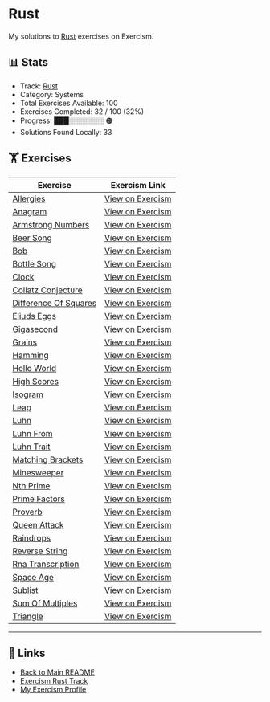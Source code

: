 # Rust

My solutions to [Rust](https://exercism.org/tracks/rust) exercises on Exercism.

## 📊 Stats

- Track: [Rust](https://exercism.org/tracks/rust)
- Category: Systems
- Total Exercises Available: 100
- Exercises Completed: 32 / 100 (32%)
- Progress: ███░░░░░░░ 🟠
- Solutions Found Locally: 33

## 🏋️ Exercises

| Exercise | Exercism Link |
|----------|---------------|
| [Allergies](allergies/README.md) | [View on Exercism](https://exercism.org/tracks/rust/exercises/allergies) |
| [Anagram](anagram/README.md) | [View on Exercism](https://exercism.org/tracks/rust/exercises/anagram) |
| [Armstrong Numbers](armstrong-numbers/README.md) | [View on Exercism](https://exercism.org/tracks/rust/exercises/armstrong-numbers) |
| [Beer Song](beer-song/README.md) | [View on Exercism](https://exercism.org/tracks/rust/exercises/beer-song) |
| [Bob](bob/README.md) | [View on Exercism](https://exercism.org/tracks/rust/exercises/bob) |
| [Bottle Song](bottle-song/README.md) | [View on Exercism](https://exercism.org/tracks/rust/exercises/bottle-song) |
| [Clock](clock/README.md) | [View on Exercism](https://exercism.org/tracks/rust/exercises/clock) |
| [Collatz Conjecture](collatz-conjecture/README.md) | [View on Exercism](https://exercism.org/tracks/rust/exercises/collatz-conjecture) |
| [Difference Of Squares](difference-of-squares/README.md) | [View on Exercism](https://exercism.org/tracks/rust/exercises/difference-of-squares) |
| [Eliuds Eggs](eliuds-eggs/README.md) | [View on Exercism](https://exercism.org/tracks/rust/exercises/eliuds-eggs) |
| [Gigasecond](gigasecond/README.md) | [View on Exercism](https://exercism.org/tracks/rust/exercises/gigasecond) |
| [Grains](grains/README.md) | [View on Exercism](https://exercism.org/tracks/rust/exercises/grains) |
| [Hamming](hamming/README.md) | [View on Exercism](https://exercism.org/tracks/rust/exercises/hamming) |
| [Hello World](hello-world/README.md) | [View on Exercism](https://exercism.org/tracks/rust/exercises/hello-world) |
| [High Scores](high-scores/README.md) | [View on Exercism](https://exercism.org/tracks/rust/exercises/high-scores) |
| [Isogram](isogram/README.md) | [View on Exercism](https://exercism.org/tracks/rust/exercises/isogram) |
| [Leap](leap/README.md) | [View on Exercism](https://exercism.org/tracks/rust/exercises/leap) |
| [Luhn](luhn/README.md) | [View on Exercism](https://exercism.org/tracks/rust/exercises/luhn) |
| [Luhn From](luhn-from/README.md) | [View on Exercism](https://exercism.org/tracks/rust/exercises/luhn-from) |
| [Luhn Trait](luhn-trait/README.md) | [View on Exercism](https://exercism.org/tracks/rust/exercises/luhn-trait) |
| [Matching Brackets](matching-brackets/README.md) | [View on Exercism](https://exercism.org/tracks/rust/exercises/matching-brackets) |
| [Minesweeper](minesweeper/README.md) | [View on Exercism](https://exercism.org/tracks/rust/exercises/minesweeper) |
| [Nth Prime](nth-prime/README.md) | [View on Exercism](https://exercism.org/tracks/rust/exercises/nth-prime) |
| [Prime Factors](prime-factors/README.md) | [View on Exercism](https://exercism.org/tracks/rust/exercises/prime-factors) |
| [Proverb](proverb/README.md) | [View on Exercism](https://exercism.org/tracks/rust/exercises/proverb) |
| [Queen Attack](queen-attack/README.md) | [View on Exercism](https://exercism.org/tracks/rust/exercises/queen-attack) |
| [Raindrops](raindrops/README.md) | [View on Exercism](https://exercism.org/tracks/rust/exercises/raindrops) |
| [Reverse String](reverse-string/README.md) | [View on Exercism](https://exercism.org/tracks/rust/exercises/reverse-string) |
| [Rna Transcription](rna-transcription/README.md) | [View on Exercism](https://exercism.org/tracks/rust/exercises/rna-transcription) |
| [Space Age](space-age/README.md) | [View on Exercism](https://exercism.org/tracks/rust/exercises/space-age) |
| [Sublist](sublist/README.md) | [View on Exercism](https://exercism.org/tracks/rust/exercises/sublist) |
| [Sum Of Multiples](sum-of-multiples/README.md) | [View on Exercism](https://exercism.org/tracks/rust/exercises/sum-of-multiples) |
| [Triangle](triangle/README.md) | [View on Exercism](https://exercism.org/tracks/rust/exercises/triangle) |

---

## 🔗 Links

- [Back to Main README](../README.md)
- [Exercism Rust Track](https://exercism.org/tracks/rust)
- [My Exercism Profile](https://exercism.org/profiles/princemuel)
